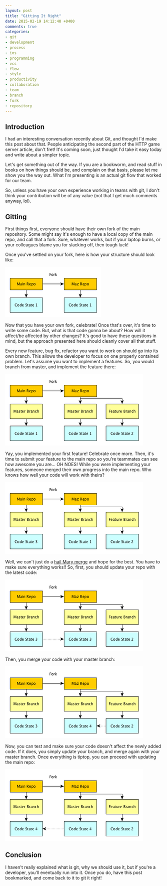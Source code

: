 ```yaml
---
layout: post
title: "Gitting It Right"
date: 2015-02-19 14:12:40 +0400
comments: true
categories: 
- git
- development
- process
- ios
- programming
- vcs
- flow
- style
- productivity
- collaboration
- team
- branch
- fork
- repository
---
```


## Introduction

I had an interesting conversation recently about Git, and thought I'd make this post about that. People anticipating the second part of the HTTP game server article, don't fret! It's coming soon, just thought I'd take it easy today and write about a simpler topic.

Let's get something out of the way. If you are a bookworm, and read stuff in books on how things should be, and complain on that basis, please let me show you the way out. What I'm presenting is an actual git flow that worked for our team. 

So, unless you have your own experience working in teams with git, I don't think your contribution will be of any value (not that I get much comments anyway, lol).

## Gitting

First things first, everyone should have their own fork of the main repository. Some might say it's enough to have a local copy of the main repo, and call that a fork. Sure, whatever works, but if your laptop burns, or your colleagues blame you for slacking off, then tough luck!

Once you've settled on your fork, here is how your structure should look like:

![image](/images/gitting-it-right-1.png)

Now that you have your own fork, celebrate! Once that's over, it's time to write some code. But, what is that code gonna be about? How will it affect/be affected by other changes? It's good to have these questions in mind, but the approach presented here should cleanly cover all that stuff.

Every new feature, bug fix, refactor you want to work on should go into its own branch. This allows the developer to focus on one properly contained problem. Let's assume you want to implement a features. So, you would branch from master, and implement the feature there:

![image](/images/gitting-it-right-2.png)

Yay, you implemented your first feature! Celebrate once more. Then, it's time to submit your feature to the main repo so you're teammates can see how awesome you are... OH NOES! While you were implementing your features, someone merged their own progress into the main repo. Who knows how well your code will work with theirs?

![image](/images/gitting-it-right-3.png)

Well, we can't just do a [hail Mary merge](https://www.youtube.com/watch?v=ywcD94gqxQM) and hope for the best. You have to make sure everything works!! So, first, you should update your repo with the latest code:

![image](/images/gitting-it-right-4.png)

Then, you merge your code with your master branch:

![image](/images/gitting-it-right-5.png)

Now, you can test and make sure your code doesn't affect the newly added code. If it does, you simply update your branch, and merge again with your master branch. Once everything is tiptop, you can proceed with updating the main repo:

![image](/images/gitting-it-right-6.png)

## Conclusion

I haven't really explained what is git, why we should use it, but if you're a developer, you'll eventually run into it. Once you do, have this post bookmarked, and come back to it to git it right!
